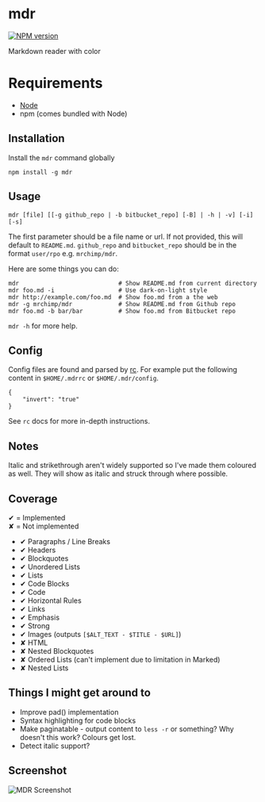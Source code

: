 # mdr #

[![NPM version](https://badge.fury.io/js/mdr.svg)](http://badge.fury.io/js/mdr)

Markdown reader with color

# Requirements #

  * [Node](http://nodejs.org/)
  * npm (comes bundled with Node)

## Installation ##

Install the `mdr` command globally

    npm install -g mdr

## Usage ##

    mdr [file] [[-g github_repo | -b bitbucket_repo] [-B] | -h | -v] [-i] [-s]

The first parameter should be a file name or url. If not provided, this will default to `README.md`. `github_repo` and `bitbucket_repo` should be in the format `user/rpo` e.g. `mrchimp/mdr`.

Here are some things you can do:

    mdr                            # Show README.md from current directory
    mdr foo.md -i                  # Use dark-on-light style
    mdr http://example.com/foo.md  # Show foo.md from a the web
    mdr -g mrchimp/mdr             # Show README.md from Github repo
    mdr foo.md -b bar/bar          # Show foo.md from Bitbucket repo

`mdr -h` for more help.
 

## Config ##

Config files are found and parsed by [rc](https://www.npmjs.org/package/rc). For example put the following content in `$HOME/.mdrrc` or `$HOME/.mdr/config`.

    {
        "invert": "true"
    }

See `rc` docs for more in-depth instructions.


## Notes ##

Italic and strikethrough aren't widely supported so I've made them coloured as well. They will show as italic and struck through where possible.


## Coverage ##

✔ = Implemented  
✘ = Not implemented

 * ✔ Paragraphs / Line Breaks
 * ✔ Headers
 * ✔ Blockquotes
 * ✔ Unordered Lists
 * ✔ Lists
 * ✔ Code Blocks
 * ✔ Code
 * ✔ Horizontal Rules
 * ✔ Links
 * ✔ Emphasis
 * ✔ Strong
 * ✔ Images (outputs `[$ALT_TEXT - $TITLE - $URL]`)
 * ✘ HTML
 * ✘ Nested Blockquotes
 * ✘ Ordered Lists (can't implement due to limitation in Marked)
 * ✘ Nested Lists


## Things I might get around to ##

* Improve pad() implementation
* Syntax highlighting for code blocks
* Make paginatable - output content to `less -r` or something? Why doesn't this work? Colours get lost.
* Detect italic support?

## Screenshot ##

![MDR Screenshot](http://deviouschimp.co.uk/misc/rmd-screenshot.png)
